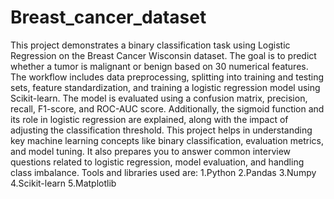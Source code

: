 # Breast_cancer_dataset
This project demonstrates a binary classification task using Logistic Regression on the Breast Cancer Wisconsin dataset. The goal is to predict whether a tumor is malignant or benign based on 30 numerical features. The workflow includes data preprocessing, splitting into training and testing sets, feature standardization, and training a logistic regression model using Scikit-learn. The model is evaluated using a confusion matrix, precision, recall, F1-score, and ROC-AUC score. Additionally, the sigmoid function and its role in logistic regression are explained, along with the impact of adjusting the classification threshold. This project helps in understanding key machine learning concepts like binary classification, evaluation metrics, and model tuning. It also prepares you to answer common interview questions related to logistic regression, model evaluation, and handling class imbalance.
Tools and libraries used are:
1.Python
2.Pandas
3.Numpy
4.Scikit-learn
5.Matplotlib
